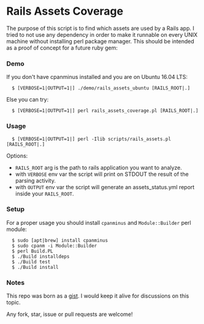 # Rails Assets Coverage

The purpose of this script is to find which assets are used by a Rails app.
I tried to not use any dependency in order to make it runnable on every UNIX machine without installing perl package manager.
This should be intended as a proof of concept for a future ruby gem:

### Demo

If you don't have cpanminus installed and you are on Ubuntu 16.04 LTS:
```
  $ [VERBOSE=1|OUTPUT=1|] ./demo/rails_assets_ubuntu [RAILS_ROOT|.]
```
Else you can try:
```
  $ [VERBOSE=1|OUTPUT=1|] perl rails_assets_coverage.pl [RAILS_ROOT|.]
```

### Usage

```
  $ [VERBOSE=1|OUTPUT=1|] perl -Ilib scripts/rails_assets.pl [RAILS_ROOT|.]
```
Options:
- `RAILS_ROOT` arg is the path to rails application you want to analyze.
- with `VERBOSE` env var the script will print on STDOUT the result of the parsing activity.
- with `OUTPUT` env var the script will generate an assets_status.yml report inside your `RAILS_ROOT`.

### Setup

For a proper usage you should install `cpanminus` and `Module::Builder` perl module:

```
  $ sudo [apt|brew] install cpanminus
  $ sudo cpanm -i Module::Builder
  $ perl Build.PL
  $ ./Build installdeps
  $ ./Build test
  $ ./Build install
```

### Notes

This repo was born as a [gist](https://gist.github.com/mberlanda/ccabea23498d32f27f4591eb4d78a4be). I would keep it alive for discussions on this topic.

Any fork, star, issue or pull requests are welcome!

